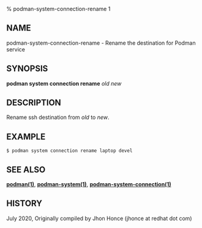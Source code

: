 % podman-system-connection-rename 1

## NAME

podman\-system\-connection\-rename - Rename the destination for Podman service

## SYNOPSIS

**podman system connection rename** _old_ _new_

## DESCRIPTION

Rename ssh destination from _old_ to _new_.

## EXAMPLE

```
$ podman system connection rename laptop devel
```

## SEE ALSO

**[podman(1)](podman.md)**, **[podman-system(1)](podman-system.md)**, **[podman-system-connection(1)](podman-system-connection.md)**

## HISTORY

July 2020, Originally compiled by Jhon Honce (jhonce at redhat dot com)
